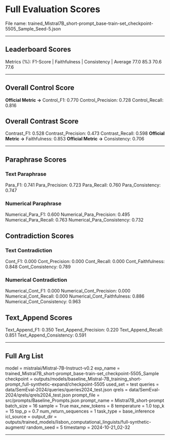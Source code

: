 # Full Evaluation Scores

File name: trained_Mistral7B_short-prompt_base-train-set_checkpoint-5505_Sample_Seed-5.json


---

## Leaderboard Scores

Metrics (%): F1-Score | Faithfulness | Consistency | Average
                77.0        85.3          70.6        77.6

---

## Overall Control Score

**Official Metric ->** Control_F1: 0.770
Control_Precision: 0.728
Control_Recall: 0.816

## Overall Contrast Score

Contrast_F1: 0.528
Contrast_Precision: 0.473
Contrast_Recall: 0.598
**Official Metric ->** Faithfulness: 0.853
**Official Metric ->** Consistency: 0.706

---


## Paraphrase Scores


### Text Paraphrase

Para_F1: 0.741
Para_Precision: 0.723
Para_Recall: 0.760
Para_Consistency: 0.747


### Numerical Paraphrase

Numerical_Para_F1: 0.600
Numerical_Para_Precision: 0.495
Numerical_Para_Recall: 0.763
Numerical_Para_Consistency: 0.732


## Contradiction Scores


### Text Contradiction

Cont_F1: 0.000
Cont_Precision: 0.000
Cont_Recall: 0.000
Cont_Faithfulness: 0.848
Cont_Consistency: 0.789


### Numerical Contradiction

Numerical_Cont_F1: 0.000
Numerical_Cont_Precision: 0.000
Numerical_Cont_Recall: 0.000
Numerical_Cont_Faithfulness: 0.886
Numerical_Cont_Consistency: 0.963


## Text_Append Scores

Text_Append_F1: 0.350
Text_Append_Precision: 0.220
Text_Append_Recall: 0.851
Text_Append_Consistency: 0.591

---

## Full Arg List

model = mistralai/Mistral-7B-Instruct-v0.2
exp_name = trained_Mistral7B_short-prompt_base-train-set_checkpoint-5505_Sample
checkpoint = outputs/models/baseline_Mistral-7B_training_short-prompt_full-synthetic-expand/checkpoint-5505
used_set = test
queries = data/SemEval-2024/queries/queries2024_test.json
qrels = data/SemEval-2024/qrels/qrels2024_test.json
prompt_file = src/prompts/Baseline_Prompts.json
prompt_name = Mistral7B_short-prompt
batch_size = 16
sample = True
max_new_tokens = 8
temperature = 1.0
top_k = 15
top_p = 0.7
num_return_sequences = 1
task_type = base_inference
icl_source = 
output_dir = outputs/trained_models/lisbon_computational_linguists/full-synthetic-augment/
random_seed = 5
timestamp = 2024-10-21_02-32

---

